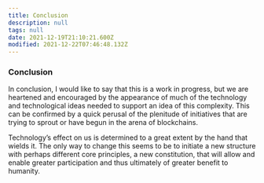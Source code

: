 ```yaml
---
title: Conclusion
description: null
tags: null
date: 2021-12-19T21:10:21.600Z
modified: 2021-12-22T07:46:48.132Z
---
```


### Conclusion

In conclusion, I would like to say that this is a work in progress, but we are heartened and encouraged by the appearance of much of the technology and technological ideas needed to support an idea of this complexity. This can be confirmed by a quick perusal of the plenitude of initiatives that are trying to sprout or have begun in the arena of blockchains.

Technology’s effect on us is determined to a great extent by the hand that wields it. The only way to change this seems to be to initiate a new structure with perhaps different core principles, a new constitution, that will allow and enable greater participation and thus ultimately of greater benefit to humanity.
